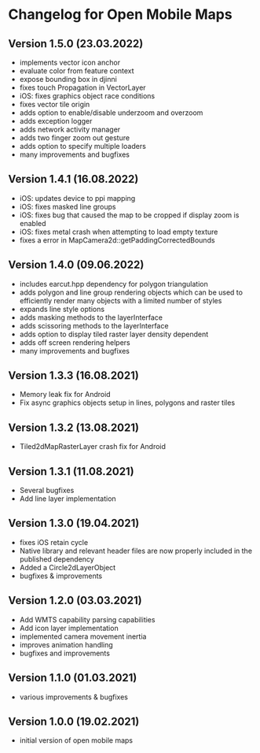 # Changelog for Open Mobile Maps

## Version 1.5.0 (23.03.2022)
- implements vector icon anchor
- evaluate color from feature context 
- expose bounding box in djinni
- fixes touch Propagation in VectorLayer
- iOS: fixes graphics object race conditions  
- fixes vector tile origin 
- adds option to enable/disable underzoom and overzoom
- adds exception logger 
- adds network activity manager
- adds two finger zoom out gesture 
- adds option to specify multiple loaders
- many improvements and bugfixes

## Version 1.4.1 (16.08.2022)
- iOS: updates device to ppi mapping
- iOS: fixes masked line groups
- iOS: fixes bug that caused the map to be cropped if display zoom is enabled
- iOS: fixes metal crash when attempting to load empty texture
- fixes a error in MapCamera2d::getPaddingCorrectedBounds

## Version 1.4.0 (09.06.2022)
- includes earcut.hpp dependency for polygon triangulation
- adds polygon and line group rendering objects which can be used to efficiently render many objects with a limited number of styles
- expands line style options
- adds masking methods to the layerInterface
- adds scissoring methods to the layerInterface
- adds option to display tiled raster layer density dependent
- adds off screen rendering helpers
- many improvements and bugfixes

## Version 1.3.3 (16.08.2021)
- Memory leak fix for Android
- Fix async graphics objects setup in lines, polygons and raster tiles

## Version 1.3.2 (13.08.2021)
- Tiled2dMapRasterLayer crash fix for Android

## Version 1.3.1 (11.08.2021)
- Several bugfixes
- Add line layer implementation

## Version 1.3.0 (19.04.2021)
- fixes iOS retain cycle
- Native library and relevant header files are now properly included in the published dependency
- Added a Circle2dLayerObject
- bugfixes & improvements

## Version 1.2.0 (03.03.2021)

- Add WMTS capability parsing capabilities
- Add icon layer implementation
- implemented camera movement inertia
- improves animation handling
- bugfixes and improvements

## Version 1.1.0 (01.03.2021)
- various improvements & bugfixes

## Version 1.0.0 (19.02.2021)
- initial version of open mobile maps
